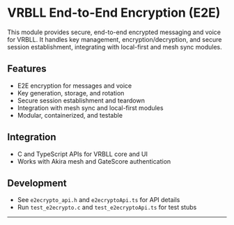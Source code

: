# VRBLL End-to-End Encryption (E2E)

This module provides secure, end-to-end encrypted messaging and voice for VRBLL. It handles key management, encryption/decryption, and secure session establishment, integrating with local-first and mesh sync modules.

## Features
- E2E encryption for messages and voice
- Key generation, storage, and rotation
- Secure session establishment and teardown
- Integration with mesh sync and local-first modules
- Modular, containerized, and testable

## Integration
- C and TypeScript APIs for VRBLL core and UI
- Works with Akira mesh and GateScore authentication

## Development
- See `e2ecrypto_api.h` and `e2ecryptoApi.ts` for API details
- Run `test_e2ecrypto.c` and `test_e2ecryptoApi.ts` for test stubs

---
